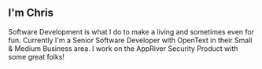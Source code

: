 ## I'm Chris

Software Development is what I do to make a living and sometimes even for fun. Currently I'm a Senior Software Developer with OpenText in their Small & Medium Business area. I work on the AppRiver Security Product with some great folks!

